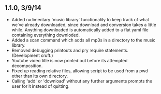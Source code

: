 1.1.0, 3/9/14
--------------
* Added rudimentary 'music library' functionality to keep track of what we've already downloaded, since download and conversion takes a little while. Anything downloaded is automatically added to a flat yaml file containing everything downloded.
* Added a scan command which adds all mp3s in a directory to the music library.
* Removed debugging printouts and pry require statements. (Development cruft.)
* Youtube video title is now printed out before its attempted decomposition.
* Fixed up reading relative files, allowing script to be used from a pwd other than its own directory.
* Calling 'add' or 'download' without any further arguments prompts the user for it instead of quitting.